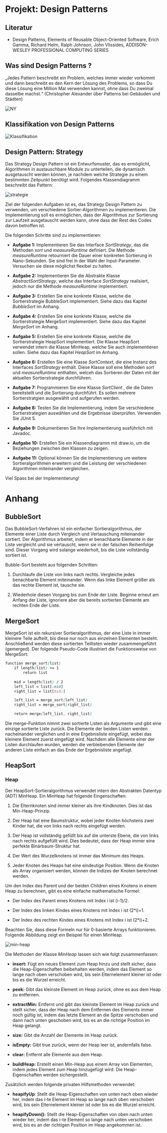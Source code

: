 # Projekt: Design Patterns
## Literatur
* Design Patterns, Elements of Reusable Object-Oriented Software, Erich Gamma, Richard Helm, Ralph Johnson, John Vlissides, ADDISON-WESLEY PROFESSIONAL COMPUTING SERIES
## Was sind Design Patterns ?
„Jedes Pattern beschreibt ein Problem, welches immer wieder vorkommt und dann
beschreibt es den Kern der Lösung des Problems, so dass Du diese Lösung eine
Million Mal verwenden kannst, ohne dass Du zweimal dasselbe machst.“
(Christopher Alexander über Patterns bei Gebäuden und Städten)

![NY](skyscr.PNG)
## Klassifikation von Design Patterns
![Klassifikation](classification.PNG)

## Design Pattern: Strategy
Das Strategy Design Pattern ist ein Entwurfsmuster, das es ermöglicht, Algorithmen in austauschbare Module zu unterteilen, die dynamisch ausgetauscht werden können, je nachdem welche Strategie zu einem bestimmten Zeitpunkt benötigt wird. Folgendes Klassendiagramm beschreibt das Pattern:

![strategie](strategie-pattern.PNG)

Ziel der folgenden Aufgaben ist es, das Strategy Design Pattern zu verwenden, um verschiedene Sortier-Algorithmen zu implementieren. Die Implementierung soll es ermöglichen, dass der Algorithmus zur Sortierung zur Laufzeit ausgetauscht werden kann, ohne dass der Rest des Codes davon betroffen ist. 


Die folgenden Schritte sind zu implementieren:

* **Aufgabe 1:** Implementieren Sie das Interface *SortStrategy*, das die Methoden *sort* und *measureRuntime* definiert. Die Methode *measureRuntime* retourniert die Dauer einer konkreten Sortierung  in Nano-Sekunden. Sie sind frei in der Wahl der Input-Parameter. Versuchen sie diese möglichst flexibel zu halten.

* **Aufgabe 2:** Implementieren Sie die Abstrakte Klasse *AbstractSortStrategy*, welche das Interface *SortStrategy* realisiert, jedoch nur die Methode *measureRuntime* implementiert.

* **Aufgabe 3:** Erstellen Sie eine konkrete Klasse, welche die Sortierstrategie BubbleSort implementiert. 
Siehe dazu das Kapitel *BubbleSort* im Anhang.

* **Aufgabe 4:** Erstellen Sie eine konkrete Klasse, welche die Sortierstrategie MergeSort implementiert. 
Siehe dazu das Kapitel *MergeSort* im Anhang.

* **Aufgabe 5:** Erstellen Sie eine konkrete Klasse, welche die Sortierstrategie HeapSort implementiert. Die Klasse HeapSort verwendet intern die Klasse MinHeap, welche Sie auch implementieren sollen.
Siehe dazu das Kapitel *HeapSort* im Anhang.

* **Aufgabe 6:** Erstellen Sie eine Klasse *SortContext*, die eine Instanz des Interfaces *SortStrategy* enthält. Diese Klasse soll eine Methoden *sort* und *measureRuntime* enthalten, welceh das Sortieren der Daten mit der aktuellen Sortierstrategie durchführen.

* **Aufgabe 7:** Programmieren Sie eine Klasse *SortClient* , die die Daten bereitstellt und die Sortierung durchführt. Es sollen mehrere Sortierstratgien ausgewählt und aufgerufen werden. 

* **Aufgabe 8:** Testen Sie die Implementierung, indem Sie verschiedene Sortierstrategien auswählen und die Ergebnisse überprüfen. Verwenden Sie JUnit 5.

* **Aufgabe 9:** Dokumentieren Sie Ihre Implementierung ausführlich mit Javadoc. 

* **Aufgabe 10:** Erstellen Sie ein Klassendiagramm mit draw.io, um die Beziehungen zwischen den Klassen zu zeigen.

* **Aufgabe 11:** Optional können Sie die Implementierung um weitere Sortieralgorithmen erweitern und die Leistung der verschiedenen Algorithmen miteinander vergleichen.

Viel Spass bei der Implementierung!

# Anhang
## BubbleSort
Das BubbleSort-Verfahren ist ein einfacher Sortieralgorithmus, der Elemente einer Liste durch Vergleich und Vertauschung miteinander sortiert. Der Algorithmus arbeitet, indem er benachbarte Elemente in der Liste vergleicht und sie vertauscht, wenn sie in der falschen Reihenfolge sind. Dieser Vorgang wird solange wiederholt, bis die Liste vollständig sortiert ist.

Bubble-Sort besteht aus folgenden Schritten:

1. Durchlaufe die Liste von links nach rechts.
Vergleiche jedes benachbarte Element miteinander. Wenn das linke Element größer als das rechte Element ist, tausche sie.

2. Wiederhole diesen Vorgang bis zum Ende der Liste.
Beginne erneut am Anfang der Liste, ignoriere aber die bereits sortierten Elemente am rechten Ende der Liste.

## MergeSort
MergeSort ist ein rekursiver Sortieralgorithmus, der eine Liste in immer kleinere Teile aufteilt, bis diese nur noch aus einzelnen Elementen besteht. Anschließend werden diese sortierten Teillisten wieder zusammengeführt (gemerged). Der folgende Pseudo-Code illustriert die Funktionsweise von MergeSort:

```scss
function merge_sort(list)
    if length(list) <= 1
        return list
    
    mid = length(list) / 2
    left_list = list[:mid]
    right_list = list[mid:]

    left_list = merge_sort(left_list)
    right_list = merge_sort(right_list)

    return merge(left_list, right_list)
```

Die merge-Funktion nimmt zwei sortierte Listen als Argumente und gibt eine einzige sortierte Liste zurück. Die Elemente der beiden Listen werden nacheinander verglichen und in eine Ergebnisliste eingefügt, wobei das kleinere Element zuerst eingefügt wird. Nachdem alle Elemente einer der Listen durchlaufen wurden, werden die verbleibenden Elemente der anderen Liste einfach an das Ende der Ergebnisliste angefügt.

## HeapSort
### Heap
Der HeapSort-Sortieralgorithmus verwendet intern den Abstrakten Datentyp (ADT) MinHeap. Ein MinHeap hat folgende Eingenschaften:

1. Die Elternknoten sind immer kleiner als ihre Kindknoten. Dies ist das Min-Heap-Prinzip.

1. Der Heap hat eine Baumstruktur, wobei jeder Knoten höchstens zwei Kinder hat, die von links nach rechts eingefügt werden.

1. Der Heap ist vollständig gefüllt bis auf die unterste Ebene, die von links nach rechts aufgefüllt wird. Dies bedeutet, dass der Heap immer eine perfekte Binärbaum-Struktur hat.

1. Der Wert des Wurzelknotens ist immer das Minimum des Heaps.

1. Jeder Knoten des Heaps hat eine eindeutige Position. Wenn die Knoten als Array organisiert werden, können die Indizes der Knoten berechnet werden.

Um den Index des Parent und der beiden Children eines Knotens in einem Heap zu berechnen, gibt es eine einfache mathematische Formel:

* Der Index des Parent eines Knotens mit Index i ist (i-1)/2.

* Der Index des linken Kindes eines Knotens mit Index i ist (2*i)+1.

* Der Index des rechten Kindes eines Knotens mit Index i ist (2*i)+2.

Beachten Sie, dass diese Formeln nur für 0-basierte Arrays funktionieren. Folgende Abbildung zeigt ein Beispiel für einen MinHeap.

![min-heap](min-heap.PNG)

Die Methoden der Klasse *MinHeap* lassen sich wie folgt zusammenfassen:

* **insert:** Fügt ein neues Element zum Heap hinzu und stellt sicher, dass die Heap-Eigenschaften beibehalten werden, indem das Element so lange nach oben verschoben wird, bis sein Elternelement kleiner ist oder bis es die Wurzel erreicht.

* **peek:** Gibt das kleinste Element im Heap zurück, ohne es aus dem Heap zu entfernen.

* **extractMin:** Entfernt und gibt das kleinste Element im Heap zurück und stellt sicher, dass der Heap nach dem Entfernen des Elements immer noch gültig ist, indem das letzte Element an die Spitze verschoben und dann nach unten geschoben wird, bis es an die richtige Position im Heap gelangt.

* **size:** Gibt die Anzahl der Elemente im Heap zurück.

* **isEmpty:** Gibt true zurück, wenn der Heap leer ist, andernfalls false.

* **clear:** Entfernt alle Elemente aus dem Heap.

* **buildHeap:** Erstellt einen Min-Heap aus einem Array von Elementen, indem jedes Element zum Heap hinzugefügt wird. Die Heap-Eigenschaften werden sichergestellt.

Zusätzlich werden folgende privaten Hilfsmethoden verwendet:
* **heapifyUp**: Stellt die Heap-Eigenschaften von unten nach oben wieder her, indem das i-te Element im Heap so lange nach oben verschoben wird, bis sein Elternelement kleiner ist oder bis es die Wurzel erreicht.

* **heapifyDown():** Stellt die Heap-Eigenschaften von oben nach unten wieder her, indem das i-te Element so lange nach unten verschoben wird, bis es an der richtigen Position im Heap angekommen ist.

